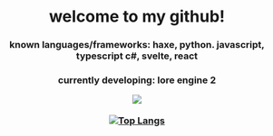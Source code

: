 <h1 align="center">welcome to my github!</h1>

<h3 align="center">known languages/frameworks: haxe, python. javascript, typescript c#, svelte, react</h3>

<h3 align="center">currently developing: lore engine 2
<br />
<div align="center">
  
  [![](https://img.shields.io/static/v1?label=Sponsor&message=%E2%9D%A4&logo=GitHub&color=%23fe8e86)](https://github.com/sponsors/sayofthelor)
  <br />
  <br />
  [![Top Langs](https://github-readme-stats.vercel.app/api/top-langs/?username=sayofthelor&theme=transparent&layout=donut&hide=c)](https://github.com/anuraghazra/github-readme-stats)
</div>
<!-- i hid C because i don't really code in it and like 99% of it just comes from libvlc deps in old psych engine repos -->
